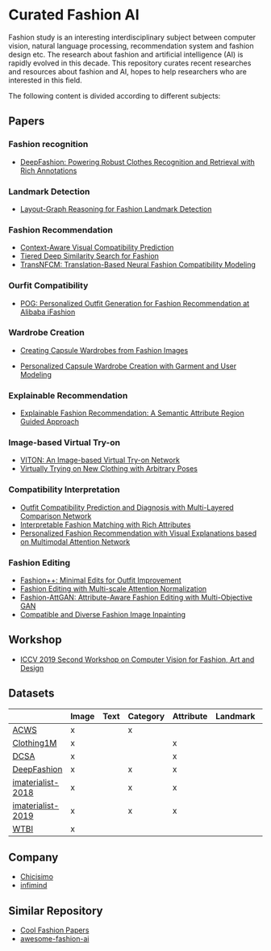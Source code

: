 # Curated Fashion AI

Fashion study is an interesting interdisciplinary subject between computer vision, natural language processing, recommendation system and fashion design etc. The research about fashion and artificial intelligence (AI) is rapidly evolved in this decade. This repository curates recent researches and resources about fashion and AI, hopes to help researchers who are interested in this field.

The following content is divided according to different subjects:

## Papers

### Fashion recognition

* [DeepFashion: Powering Robust Clothes Recognition and Retrieval with Rich Annotations](https://liuziwei7.github.io/projects/DeepFashion.html)

### Landmark Detection

* [Layout-Graph Reasoning for Fashion Landmark Detection](http://openaccess.thecvf.com/content_CVPR_2019/papers/Yu_Layout-Graph_Reasoning_for_Fashion_Landmark_Detection_CVPR_2019_paper.pdf)

### Fashion Recommendation

* [Context-Aware Visual Compatibility Prediction](http://openaccess.thecvf.com/content_CVPR_2019/papers/Cucurull_Context-Aware_Visual_Compatibility_Prediction_CVPR_2019_paper.pdf)
* [Tiered Deep Similarity Search for Fashion](https://rose.ntu.edu.sg/Publications/Documents/Fashion%20Analytics/Tiered%20Similarity%20Search%20for%20Fashion.pdf)
* [TransNFCM: Translation-Based Neural Fashion Compatibility Modeling](https://arxiv.org/abs/1812.10021)

### Ourfit Compatibility
* [POG: Personalized Outfit Generation for Fashion Recommendation at Alibaba iFashion](https://arxiv.org/pdf/1905.01866.pdf)

### Wardrobe Creation

* [Creating Capsule Wardrobes from Fashion Images](http://openaccess.thecvf.com/content_cvpr_2018/papers/Hsiao_Creating_Capsule_Wardrobes_CVPR_2018_paper.pdf)

* [Personalized Capsule Wardrobe Creation with Garment and User Modeling](https://liqiangnie.github.io/paper/PersonalizedCapsuleWardrobeCreationwithGarmentandUserModeling.pdf)

### Explainable Recommendation

* [Explainable Fashion Recommendation: A Semantic Attribute Region Guided Approach](https://arxiv.org/pdf/1905.12862v1.pdf)

### Image-based Virtual Try-on

* [VITON: An Image-based Virtual Try-on Network](http://openaccess.thecvf.com/content_cvpr_2018/papers/Han_VITON_An_Image-Based_CVPR_2018_paper.pdf)
* [Virtually Trying on New Clothing with Arbitrary Poses](https://xuemengsong.github.io/fp452-zhengA.pdf)

### Compatibility Interpretation

* [Outfit Compatibility Prediction and Diagnosis with Multi-Layered Comparison Network](https://arxiv.org/abs/1907.11496)
* [Interpretable Fashion Matching with Rich Attributes](http://staff.ustc.edu.cn/~hexn/papers/sigir19-fashion.pdf)
* [Personalized Fashion Recommendation with Visual Explanations based on Multimodal Attention Network](http://www.yongfeng.me/attach/chen-sigir2019.pdf)

### Fashion Editing

* [Fashion++: Minimal Edits for Outfit Improvement](https://arxiv.org/abs/1904.09261)
* [Fashion Editing with Multi-scale Attention Normalization](https://arxiv.org/abs/1906.00884)
* [Fashion-AttGAN: Attribute-Aware Fashion Editing with Multi-Objective GAN](https://arxiv.org/abs/1904.07460)
* [Compatible and Diverse Fashion Image Inpainting](https://arxiv.org/abs/1902.01096)

## Workshop

* [ICCV 2019 Second Workshop on Computer Vision for Fashion, Art and Design](https://sites.google.com/view/cvcreative/home?authuser=0)

## Datasets

|    | Image | Text | Category  | Attribute | Landmark | Box | Mask | Relation | Other |
|---|---|---|---|---|---|---|---|---|---|
| [ACWS](https://data.vision.ee.ethz.ch/cvl/lbossard/accv12/) | x |   | x |   |   |   |   |   |   |
| [Clothing1M](https://github.com/Cysu/noisy_label) | x |   |   | x |   |   |   |   |   |
| [DCSA](http://chenlab.ece.cornell.edu/people/Andy/publications/ECCV2012_ClothingAttributes.pdf) | x |   |   | x |   |   |   |   |   |
| [DeepFashion](http://mmlab.ie.cuhk.edu.hk/projects/DeepFashion.html) | x |   | x | x |   |   |   | street2shop  |   |
| [imaterialist-2018](https://vision.cornell.edu/se3/wp-content/uploads/2019/06/1906.05750.pdf) | x |   | x | x |   |   |   |   |   |
| [imaterialist-2019](https://www.kaggle.com/c/imaterialist-fashion-2019-FGVC6) | x |   | x | x |   |   | x |   |   |
| [WTBI](http://tamaraberg.com/street2shop/) | x |   |   |   |   |   |   | street2shop |   |

## Company

* [Chicisimo](https://hackernoon.com/how-we-grew-from-0-to-4-million-women-on-our-fashion-app-with-a-vertical-machine-learning-approach-f8b7fc0a89d7)
* [infimind](https://www.infimind.com/#)

## Similar Repository

- [Cool Fashion Papers](https://github.com/lzhbrian/Cool-Fashion-Papers)
- [awesome-fashion-ai](https://github.com/ayushidalmia/awesome-fashion-ai)
